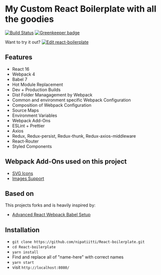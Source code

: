 # My Custom React Boilerplate with all the goodies

[![Build Status](https://travis-ci.org/rwieruch/advanced-react-webpack-babel-setup.svg?branch=master)](https://travis-ci.com/nipatiitti/React-boilerplate.svg?branch=master) [![Greenkeeper badge](https://badges.greenkeeper.io/rwieruch/advanced-react-webpack-babel-setup.svg)](https://greenkeeper.io/)

Want to try it out?
[![Edit react-boilerplate](https://codesandbox.io/static/img/play-codesandbox.svg)](https://codesandbox.io/s/github/nipatiitti/React-boilerplate/tree/master/?fontsize=14)

## Features

-   React 16
-   Webpack 4
-   Babel 7
-   Hot Module Replacement
-   Dev + Production Builds
-   Dist Folder Managagement by Webpack
-   Common and environment specific Webpack Configuration
-   Composition of Webpack Configuration
-   Source Maps
-   Environment Variables
-   Webpack Add-Ons
-   ESLint + Prettier
-   Axios
-   Redux, Redux-persist, Redux-thunk, Redux-axios-middleware
-   React-Router
-   Styled Components

## Webpack Add-Ons used on this project

-   [SVG Icons](https://www.robinwieruch.de/react-svg-icon-components/)
-   [Images Support](https://www.robinwieruch.de/webpack-images/)

## Based on

This projects forks and is heavily inspired by:

-   [Advanced React Webpack Babel Setup](https://github.com/rwieruch/advanced-react-webpack-babel-setup)

## Installation

-   `git clone https://github.com/nipatiitti/React-boilerplate.git`
-   `cd React-boilerplate`
-   `yarn install`
-   Find and replace all of "name-here" with correct names
-   `yarn start`
-   visit `http://localhost:8080/`
